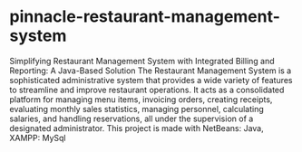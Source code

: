 # pinnacle-restaurant-management-system
Simplifying Restaurant Management System with Integrated Billing and Reporting: A Java-Based Solution 
The Restaurant Management System is a sophisticated administrative system that provides a wide variety of features to streamline and improve restaurant operations. It acts as a consolidated platform for managing menu items, invoicing orders, creating receipts, evaluating monthly sales statistics, managing personnel, calculating salaries, and handling reservations, all under the supervision of a designated administrator.
This project is made with NetBeans: Java, XAMPP: MySql
